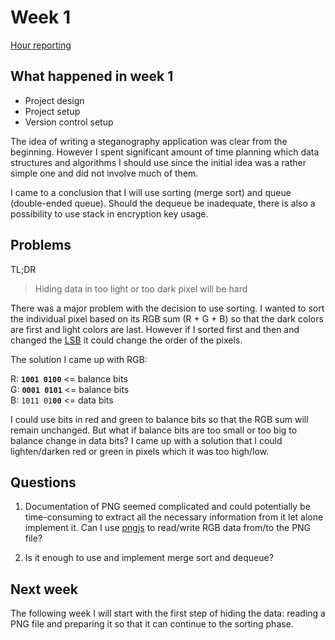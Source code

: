 # Week 1

[Hour reporting](./hours.md)

## What happened in week 1

- Project design
- Project setup
- Version control setup

The idea of writing a steganography application was clear from the beginning. However I spent significant amount of time planning which data structures and algorithms I should use since the initial idea was a rather simple one and did not involve much of them.

I came to a conclusion that I will use sorting (merge sort) and queue (double-ended queue). Should the dequeue be inadequate, there is also a possibility to use stack in encryption key usage.

## Problems

TL;DR <br/>

> Hiding data in too light or too dark pixel will be hard

There was a major problem with the decision to use sorting. I wanted to sort the individual pixel based on its RGB sum (R + G + B) so that the dark colors are first and light colors are last. However if I sorted first and then and changed the [LSB](https://en.wikipedia.org/wiki/Bit_numbering#Least_significant_bit) it could change the order of the pixels.

The solution I came up with RGB:

R: **`1001 0100`** <= balance bits <br/>
G: **`0001 0101`** <= balance bits <br/>
B: `1011 01`**`00`** <= data bits <br/>

I could use bits in red and green to balance bits so that the RGB sum will remain unchanged. But what if balance bits are too small or too big to balance change in data bits? I came up with a solution that I could lighten/darken red or green in pixels which it was too high/low.

## Questions

1. Documentation of PNG seemed complicated and could potentially be time-consuming to extract all the necessary information from it let alone implement it. Can I use [pngjs](https://www.npmjs.com/package/pngjs) to read/write RGB data from/to the PNG file?

2. Is it enough to use and implement merge sort and dequeue?

## Next week

The following week I will start with the first step of hiding the data: reading a PNG file and preparing it so that it can continue to the sorting phase.

